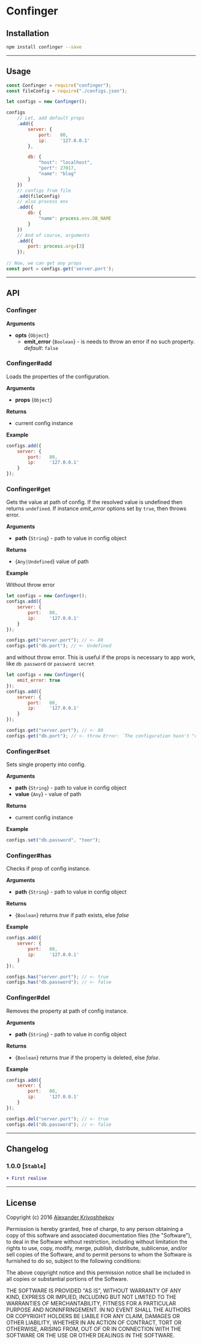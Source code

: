# Confinger
## Installation
```sh
npm install confinger --save
```

--------------------------------------------------------------------------------

## Usage
```js
const Confinger = require("confinger");
const fileConfig = require("./configs.json");

let configs = new Confinger();

configs
    // Let, add default props
    .add({
        server: {
            port:   80,
            ip:     '127.0.0.1'
        },

        db: {
            "host": "localhost",
            "port": 27017,
            "name": "blog"
        }
    })
    // configs from file
    .add(fileConfig)
    // also process env
    .add({
        db: {
            "name": process.env.DB_NAME
        }
    })
    // And of course, arguments
    .add({
        port: process.argv[3]
    });
    
// Now, we can get any props
const port = configs.get('server.port');
```

--------------------------------------------------------------------------------

## API
### Confinger
**Arguments**
* **opts** {`Object`}
    * **emit_error** {`Boolean`} - is needs to throw an error if no such property. *default*: `false`

### Confinger\#add
Loads the properties of the configuration.

**Arguments**
* **props** {`Object`}

**Returns**
* current config instance

**Example**

```js
configs.add({
    server: {
        port:   80,
        ip:     '127.0.0.1'
    }
});
```

### Confinger\#get
Gets the value at path of config. If the resolved value is undefined then returns `undefined`. If instance *emit_error* options set by `true`, then throws error.

**Arguments**
* **path** {`String`} - path to value in config object

**Returns**
* {`Any|Undefined`} value of path

**Example**

Without throw error

```js
let configs = new Confinger();
configs.add({
    server: {
        port:   80,
        ip:     '127.0.0.1'
    }
});

configs.get("server.port"); // <- 80
configs.get("db.port"); // <- Undefined
```

and without throw error. This is useful if the props is necessary to app work, like `db password` or `password secret`

```js
let configs = new Confinger({
    emit_error: true
});
configs.add({
    server: {
        port:   80,
        ip:     '127.0.0.1'
    }
});

configs.get("server.port"); // <- 80
configs.get("db.port"); // <- throw Error: `The configuration hasn't "db.port"`
```

### Confinger\#set
Sets single property into config.

**Arguments**
* **path** {`String`} - path to value in config object
* **value** {`Any`} - value of path

**Returns**
* current config instance

**Example**

```js
configs.set("db.password", "toor");
```

### Confinger\#has
Checks if prop of config instance.

**Arguments**
* **path** {`String`} - path to value in config object

**Returns**
* {`Boolean`} returns *true* if path exists, else *false*

**Example**

```js
configs.add({
    server: {
        port:   80,
        ip:     '127.0.0.1'
    }
});

configs.has("server.port"); // <- true
configs.has("db.password"); // <- false
```

### Confinger\#del
Removes the property at path of config instance.

**Arguments**
* **path** {`String`} - path to value in config object

**Returns**
* {`Boolean`} returns *true* if the property is deleted, else *false*.

**Example**

```js
configs.add({
    server: {
        port:   80,
        ip:     '127.0.0.1'
    }
});

configs.del("server.port"); // <- true
configs.del("db.password"); // <- false
```

--------------------------------------------------------------------------------

## Changelog
### 1.0.0 [`Stable`]
```diff
+ First realise
```

--------------------------------------------------------------------------------

## License
Copyright (c)  2016 [Alexander Krivoshhekov](http://github.com/SuperPaintman)

Permission is hereby granted, free of charge, to any person obtaining a copy of this software and associated documentation files (the "Software"), to deal in the Software without restriction, including without limitation the rights to use, copy, modify, merge, publish, distribute, sublicense, and/or sell copies of the Software, and to permit persons to whom the Software is furnished to do so, subject to the following conditions:

The above copyright notice and this permission notice shall be included in all copies or substantial portions of the Software.

THE SOFTWARE IS PROVIDED "AS IS", WITHOUT WARRANTY OF ANY KIND, EXPRESS OR IMPLIED, INCLUDING BUT NOT LIMITED TO THE WARRANTIES OF MERCHANTABILITY, FITNESS FOR A PARTICULAR PURPOSE AND NONINFRINGEMENT. IN NO EVENT SHALL THE AUTHORS OR COPYRIGHT HOLDERS BE LIABLE FOR ANY CLAIM, DAMAGES OR OTHER LIABILITY, WHETHER IN AN ACTION OF CONTRACT, TORT OR OTHERWISE, ARISING FROM, OUT OF OR IN CONNECTION WITH THE SOFTWARE OR THE USE OR OTHER DEALINGS IN THE SOFTWARE.